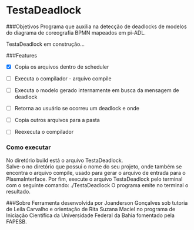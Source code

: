 # TestaDeadlock

###Objetivos
Programa que auxilia na detecção de deadlocks de modelos do diagrama
de coreografia BPMN mapeados em pi-ADL.

<p style="align:center">TestaDeadlock em construção...</p>

###Features
- [X] Copia os arquivos dentro de scheduler     
- [ ] Executa o compilador - arquivo compile
- [ ] Executa o modelo gerado internamente em busca da mensagem de deadlock
- [ ] Retorna ao usuário se ocorreu um deadlock e onde
- [ ] Copia outros arquivos para a pasta
- [ ] Reexecuta o compilador


### Como executar
No diretório build está o arquivo TestaDeadlock. <br>
Salve-o no diretório que possui o nome do seu projeto, onde também se encontra o arquivo compile, usado para gerar o arquivo de entrada para o PlasmaInterface.
Por fim, execute o arquivo TestaDeadlock pelo terminal com o seguinte comando: ./TestaDeadlock
O programa emite no terminal o resultado.   

###Sobre
Ferramenta desenvolvida por Joanderson Gonçalves sob tutoria de Leila
Carvalho e orientação de Rita Suzana Maciel no programa de Iniciação
Científica da Universidade Federal da Bahia fomentado pela FAPESB. 